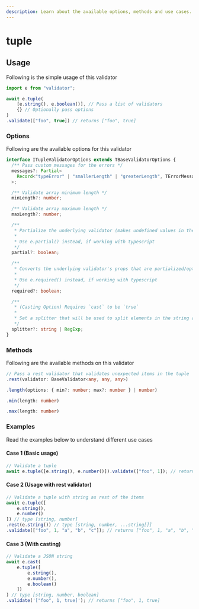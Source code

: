 ```yaml
---
description: Learn about the available options, methods and use cases.
---
```


# tuple

## Usage

Following is the simple usage of this validator

```typescript
import e from "validator";

await e.tuple(
    [e.string(), e.boolean()], // Pass a list of validators
    {} // Optionally pass options
)
.validate(["foo", true]) // returns ["foo", true]
```

### Options

Following are the available options for this validator

```typescript
interface ITupleValidatorOptions extends TBaseValidatorOptions {
  /** Pass custom messages for the errors */
  messages?: Partial<
    Record<"typeError" | "smallerLength" | "greaterLength", TErrorMessage>
  >;

  /** Validate array minimum length */
  minLength?: number;

  /** Validate array maximum length */
  maxLength?: number;

  /**
   * Partialize the underlying validator (makes undefined values in the props acceptable)
   *
   * Use e.partial() instead, if working with typescript
   */
  partial?: boolean;

  /**
   * Converts the underlying validator's props that are partialized/optional to required
   *
   * Use e.required() instead, if working with typescript
   */
  required?: boolean;

  /**
   * (Casting Option) Requires `cast` to be `true`
   *
   * Set a splitter that will be used to split elements in the string and convert it into array during the cast.
   */
  splitter?: string | RegExp;
}
```

### Methods

Following are the available methods on this validator

```typescript
// Pass a rest validator that validates unexpected items in the tuple
.rest(validator: BaseValidator<any, any, any>)
```

```typescript
.length(options: { min?: number; max?: number } | number)
```

```typescript
.min(length: number)
```

```typescript
.max(length: number)
```

### Examples

Read the examples below to understand different use cases

#### Case 1 (Basic usage)

```typescript
// Validate a tuple
await e.tuple([e.string(), e.number()]).validate(["foo", 1]); // returns ["foo", 1]
```

#### Case 2 (Usage with rest validator)

```typescript
// Validate a tuple with string as rest of the items
await e.tuple([
    e.string(), 
    e.number()
]) // type [string, number]
.rest(e.string()) // type [string, number, ...string[]]
.validate(["foo", 1, "a", "b", "c"]); // returns ["foo", 1, "a", "b", "c"]
```

#### Case 3 (With casting)

```typescript
// Validate a JSON string
await e.cast(
    e.tuple([
        e.string(),
        e.number(),
        e.boolean()
    ])
) // type [string, number, boolean]
.validate('["foo", 1, true]'); // returns ["foo", 1, true]
```
